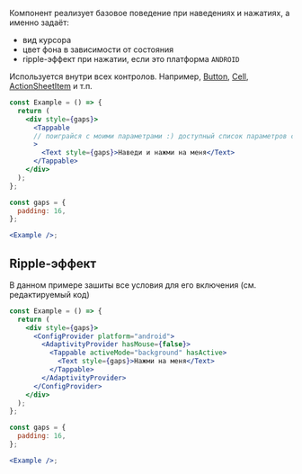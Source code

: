 Компонент реализует базовое поведение при наведениях и нажатиях, а именно задаёт:

- вид курсора
- цвет фона в зависимости от состояния
- ripple-эффект при нажатии, если это платформа `ANDROID`

Используется внутри всех контролов. Например, [Button](https://vkcom.github.io/VKUI/#/Button), [Cell](https://vkcom.github.io/VKUI/#/Cell), [ActionSheetItem](https://vkcom.github.io/VKUI/#/ActionSheetItem) и т.п.

```jsx { "props": { "layout": false, "iframe": false } }
const Example = () => {
  return (
    <div style={gaps}>
      <Tappable
      // поиграйся с моими параметрами :) доступный список параметров см. в конце страницы
      >
        <Text style={gaps}>Наведи и нажми на меня</Text>
      </Tappable>
    </div>
  );
};

const gaps = {
  padding: 16,
};

<Example />;
```

## Ripple-эффект

В данном примере зашиты все условия для его включения (см. редактируемый код)

```jsx { "props": { "layout": false, "iframe": false } }
const Example = () => {
  return (
    <div style={gaps}>
      <ConfigProvider platform="android">
        <AdaptivityProvider hasMouse={false}>
          <Tappable activeMode="background" hasActive>
            <Text style={gaps}>Нажми на меня</Text>
          </Tappable>
        </AdaptivityProvider>
      </ConfigProvider>
    </div>
  );
};

const gaps = {
  padding: 16,
};

<Example />;
```
